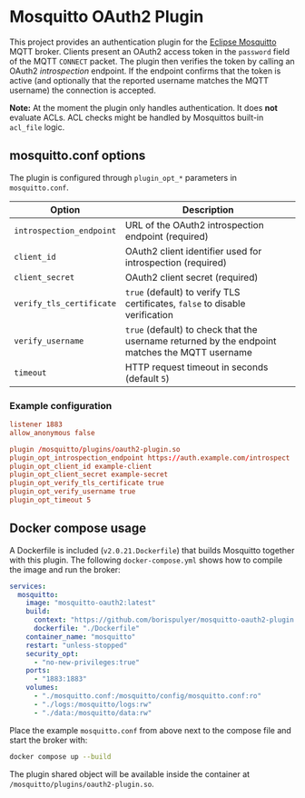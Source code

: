 # Mosquitto OAuth2 Plugin

This project provides an authentication plugin for the [Eclipse Mosquitto](https://mosquitto.org/) MQTT broker. Clients present an OAuth2 access token in the `password` field of the MQTT `CONNECT` packet. The plugin then verifies the token by calling an OAuth2 *introspection* endpoint. If the endpoint confirms that the token is active (and optionally that the reported username matches the MQTT username) the connection is accepted.

**Note:** At the moment the plugin only handles authentication. It does **not** evaluate ACLs. ACL checks might be handled by Mosquittos built-in `acl_file` logic.

## mosquitto.conf options
The plugin is configured through `plugin_opt_*` parameters in `mosquitto.conf`.

| Option | Description |
|-------|-------------|
| `introspection_endpoint` | URL of the OAuth2 introspection endpoint (required) |
| `client_id` | OAuth2 client identifier used for introspection (required) |
| `client_secret` | OAuth2 client secret (required) |
| `verify_tls_certificate` | `true` (default) to verify TLS certificates, `false` to disable verification |
| `verify_username` | `true` (default) to check that the username returned by the endpoint matches the MQTT username |
| `timeout` | HTTP request timeout in seconds (default `5`) |

### Example configuration
```conf
listener 1883
allow_anonymous false

plugin /mosquitto/plugins/oauth2-plugin.so
plugin_opt_introspection_endpoint https://auth.example.com/introspect
plugin_opt_client_id example-client
plugin_opt_client_secret example-secret
plugin_opt_verify_tls_certificate true
plugin_opt_verify_username true
plugin_opt_timeout 5
```

## Docker compose usage
A Dockerfile is included (`v2.0.21.Dockerfile`) that builds Mosquitto together with this plugin. The following `docker-compose.yml` shows how to compile the image and run the broker:

```yaml
services:
  mosquitto:
    image: "mosquitto-oauth2:latest"
    build:
      context: "https://github.com/borispulyer/mosquitto-oauth2-plugin.git#main"
      dockerfile: "./Dockerfile"
    container_name: "mosquitto"
    restart: "unless-stopped"
    security_opt:
      - "no-new-privileges:true"
    ports:
      - "1883:1883"
    volumes:
      - "./mosquitto.conf:/mosquitto/config/mosquitto.conf:ro"
      - "./logs:/mosquitto/logs:rw"
      - "./data:/mosquitto/data:rw"
```

Place the example `mosquitto.conf` from above next to the compose file and start the broker with:

```sh
docker compose up --build
```

The plugin shared object will be available inside the container at `/mosquitto/plugins/oauth2-plugin.so`.
